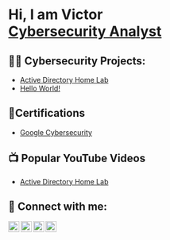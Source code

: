 <h1>Hi, I am Victor <br/><a href="https://github.com/Veektor1"> <a href="https://www.linkedin.com/in/veektor/">Cybersecurity Analyst</a>

<h2>👨‍💻 Cybersecurity Projects:</h2>


- [Active Directory Home Lab](https://github.com/j/Algorithms-Practice)
- [Hello World!](https://github.com/joshm/Algorithms-Practice)
<h2>📄Certifications</h2>

- [Google Cybersecurity](https://www.youtube.com/watch?v=a83ASGn_V_s)
  
<h2>📺 Popular YouTube Videos</h2>

- [Active Directory Home Lab](https://www.youtube.com/watch?v=a83ASGn_V_s)


<h2> 🤳 Connect with me:</h2>

[<img align="left" alt="JoshMadakor | YouTube" width="22px" src="https://cdn.jsdelivr.net/npm/simple-icons@v3/icons/youtube.svg" />][youtube]
[<img align="left" alt="JoshMadakor | Twitter" width="22px" src="https://cdn.jsdelivr.net/npm/simple-icons@v3/icons/twitter.svg" />][twitter]
[<img align="left" alt="JoshMadakor | LinkedIn" width="22px" src="https://cdn.jsdelivr.net/npm/simple-icons@v3/icons/linkedin.svg" />][linkedin]
[<img align="left" alt="JoshMadakor | Instagram" width="22px" src="https://cdn.jsdelivr.net/npm/simple-icons@v3/icons/instagram.svg" />][instagram]

[twitter]: https://twitter.com/ekerevic
[youtube]:https://www.youtube.com/@victorekere8023
[instagram]: https://instagram.com/ekerevictor?igshid=OGQ5ZDc2ODk2ZA==
[linkedin]: https://linkedin.com/in/veektor

<!--

Here are some ideas to get you started:

- 🔭 I’m currently working on ...
- 🌱 I’m currently learning ...
- 👯 I’m looking to collaborate on ...
- 🤔 I’m looking for help with...
- 💬 Ask me about ...
- 📫 How to reach me: ...
- 😄 Pronouns: ...
- ⚡ Fun fact: ...
-->
